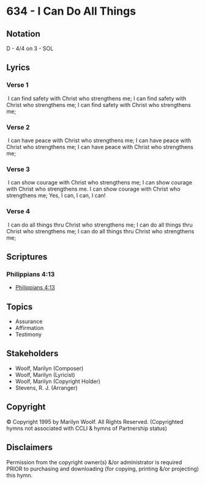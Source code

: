# 634 - I Can Do All Things

## Notation

D - 4/4 on 3 - SOL

## Lyrics

### Verse 1

 I can find safety with Christ who strengthens me; I can find safety with Christ who strengthens me; I can find safety with Christ who strengthens me;

### Verse 2

 I can have peace with Christ who strengthens me; I can have peace with Christ who strengthens me; I can have peace with Christ who strengthens me;

### Verse 3

 I can show courage with Christ who strengthens me; I can show courage with Christ who strengthens me. I can show courage with Christ who strengthens me; Yes, I can, I can, I can!

### Verse 4

 I can do all things thru Christ who strengthens me; I can do all things thru Christ who strengthens me; I can do all things thru Christ who strengthens me;


## Scriptures

### Philippians 4:13

- [Philippians 4:13](https://www.biblegateway.com/passage/?search=Philippians%204%3A13)


## Topics

- Assurance
- Affirmation
- Testimony

## Stakeholders

- Woolf, Marilyn (Composer)
- Woolf, Marilyn (Lyricist)
- Woolf, Marilyn (Copyright Holder)
- Stevens, R. J. (Arranger)

## Copyright

© Copyright 1995 by Marilyn Woolf. All Rights Reserved.
(Copyrighted hymns not associated with CCLI & hymns of Partnership status)

## Disclaimers

Permission from the copyright owner(s) &/or administrator is required PRIOR to purchasing and downloading (for copying, printing &/or projecting) this hymn.

